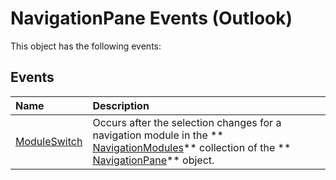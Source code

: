 
# NavigationPane Events (Outlook)
This object has the following events:

## Events



|**Name**|**Description**|
|:-----|:-----|
| [ModuleSwitch](63ecb01e-56e2-cfa8-0481-b81761f6ab5c.md)|Occurs after the selection changes for a navigation module in the  ** [NavigationModules](4b0743d3-0a21-488c-27b2-31ae07129a61.md)** collection of the ** [NavigationPane](b6538c72-6115-99fc-c926-e0532a747823.md)** object.|
